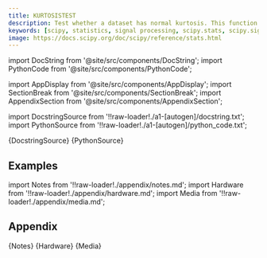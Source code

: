 ```yaml
---
title: KURTOSISTEST
description: Test whether a dataset has normal kurtosis. This function tests the null hypothesis that the kurtosis of the population from which the sample was drawn is that of the normal distribution.
keywords: [scipy, statistics, signal processing, scipy.stats, scipy.signal, scipy.stats.kurtosistest]
image: https://docs.scipy.org/doc/scipy/reference/stats.html
---
```


[//]: # (Custom component imports)

import DocString from '@site/src/components/DocString';
import PythonCode from '@site/src/components/PythonCode';

import AppDisplay from '@site/src/components/AppDisplay';
import SectionBreak from '@site/src/components/SectionBreak';
import AppendixSection from '@site/src/components/AppendixSection';

[//]: # (Docstring)

import DocstringSource from '!!raw-loader!./a1-[autogen]/docstring.txt';
import PythonSource from '!!raw-loader!./a1-[autogen]/python_code.txt';


<DocString>{DocstringSource}</DocString>
<PythonCode GLink='SCIPY/stats/KURTOSISTEST/KURTOSISTEST.py'>{PythonSource}</PythonCode>


<SectionBreak />

    

[//]: # (Examples)

## Examples

<AppDisplay 
  GLink='SCIPY/stats/KURTOSISTEST'
  nodeLabel='KURTOSISTEST'>
</AppDisplay>

<SectionBreak />

    

[//]: # (Appendix)

import Notes from '!!raw-loader!./appendix/notes.md';
import Hardware from '!!raw-loader!./appendix/hardware.md';
import Media from '!!raw-loader!./appendix/media.md';

## Appendix

<AppendixSection index={0} folderPath='nodes/SCIPY/stats/KURTOSISTEST/appendix/'>{Notes}</AppendixSection>
<AppendixSection index={1} folderPath='nodes/SCIPY/stats/KURTOSISTEST/appendix/'>{Hardware}</AppendixSection>
<AppendixSection index={2} folderPath='nodes/SCIPY/stats/KURTOSISTEST/appendix/'>{Media}</AppendixSection>


